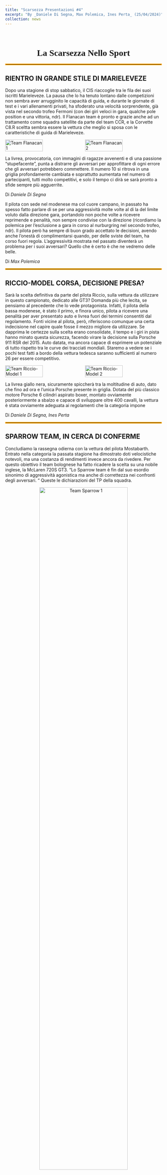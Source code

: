 ```yaml
---
title: "Scarsezza Presentazioni #4"
excerpt: "By _Daniele Di Segna, Max Polemica, Ines Perta_ (25/04/2024)"
collection: news
---
```


<br>

<h1 style="text-align: center; font-family: Algerian;">La Scarsezza Nello Sport</h1>
<hr style="border: 2px solid orange;" />

## RIENTRO IN GRANDE STILE DI MARIELEVEZE

Dopo una stagione di stop sabbatico, il CIS riaccoglie tra le fila dei suoi iscritti Marieleveze. La pausa che lo ha tenuto lontano dalle competizioni non sembra aver arrugginito le capacità di guida, e durante le giornate di test e i vari allenamenti privati, ha sfoderato una velocità sorprendente, già vista nel secondo trofeo Fermoni (con dei giri veloci in gara, qualche pole position e una vittoria, ndr). Il Flanacan team è pronto e grazie anche ad un trattamento come squadra satellite da parte del team CCR, e la Corvette C8.R sceltta sembra essere la vettura che meglio si sposa con le caratteristiche di guida di Marieleveze.

<div style="display: flex; justify-content: space-between;">
    <img src="../news_images/team_flancan1_news.jpeg" alt="Team Flanacan 1" style="width:49%;"/>
    <img src="../news_images/team_flancan2_news.jpeg" alt="Team Flanacan 2" style="width:49%;"/>
</div>

La livrea, provocatoria, con immagini di ragazze avvenenti e di una passione “stupefacente”, punta a distrarre gli avversari per approfittare di ogni errore che gli avversari potrebbero commettere. Il numero 10 si ritrova in una griglia profondamente cambiata e soprattutto aumentata nel numero di partecipanti, tutti molto competitivi, e solo il tempo ci dirà se sarà pronto a sfide sempre più agguerrite.

Di _Daniele Di Segna_

Il pilota con sede nel modenese ma col cuore campano, in passato ha spesso fatto parlare di se per una aggressività molte volte al di la del limite voluto dalla direzione gara, portandolo non poche volte a ricevere reprimende e penalità, non sempre condivise con la direzione (ricordiamo la polemica per l’esclusione a gara in corso al nurburgring nel secondo trofeo, ndr). Il pilota però ha sempre di buon grado accettato le decisioni, avendo anche l’onestà di complimentarsi quando, per delle sviste del team, ha corso fuori regola. L’aggressività mostrata nel passato diventerà un problema per i suoi avversari? Quello che è certo è che ne vedremo delle belle.

Di _Max Polemica_


<hr style="border: 2px solid orange;" />

## RICCIO-MODEL CORSA, DECISIONE PRESA?

Sarà la scelta definitiva da parte del pilota Riccio, sulla vettura da utilizzare in questo campionato, dedicato alle GT3? Domanda più che lecita, se pensiamo al precedente che lo vede protagonista. Infatti, il pilota della bassa modenese, è stato il primo, e finora unico, pilota a ricevere una penalità per aver presentato auto e livrea fuori dei termini consentiti dal regolamento. Fonti vicine al pilota, però, riferiscono comunque una certa indecisione nel capire quale fosse il mezzo migliore da utilizzare. Se dapprima le certezze sulla scelta erano consolidate, il tempo e i giri in pista hanno minato questa sicurezza, facendo virare la decisione sulla Porsche 911 RSR del 2015. Auto datata, ma ancora capace di esprimere un potenziale di tutto rispetto tra le curve dei tracciati mondiali. Staremo a vedere se i pochi test fatti a bordo della vettura tedesca saranno sufficienti al numero 26 per essere competitivo.

<div style="display: flex; justify-content: space-between;">
    <img src="../news_images/team_riccio1_news.jpeg" alt="Team Riccio-Model 1" style="width:49%;"/>
    <img src="../news_images/team_riccio2_news.jpeg" alt="Team Riccio-Model 2" style="width:49%;"/>
</div>

La livrea giallo nera, sicuramente spiccherà tra la moltitudine di auto, dato che fino ad ora e l’unica Porsche presente in griglia. Dotata del più classico motore Porsche 6 cilindri aspirato boxer, montato ovviamente posteriormente a sbalzo e capace di sviluppare oltre 400 cavalli, la vettura è stata ovviamente adeguata ai regolamenti che la categoria impone

Di _Daniele Di Segna, Ines Perta_

<hr style="border: 2px solid orange;" />

## SPARROW TEAM, IN CERCA DI CONFERME 

Concludiamo la rassegna odierna con la vettura del pilota Mostabarth. Entrato nella categoria la passata stagione ha dimostrato doti velocistiche notevoli, ma una costanza di rendimenti invece ancora da rivedere. Per questo obiettivo il team bolognese ha fatto ricadere la scelta su una nobile inglese, la McLaren 720S GT3. “Lo Sparrow team è fin dal suo esordio sinonimo di aggressività agonistica ma anche di correttezza nei confronti degli avversari. “ Queste le dichiarazioni del TP della squadra.

<div style="text-align: center;">
    <img src="../news_images/team_sparrow_news.jpeg" alt="Team Sparrow 1" style="width:75%;"/>
</div>

I colori molto accesi, quasi fluo, fanno si che, guardando le auto sfrecciare in pista, si riconosca subito il pilota alla guida di questo bolide.

La vettura di Woking, in Inghilterra, monta un V8 biturbo da 4 litri di cilindrata, che in accoppiata col telaio in fibra di carbonio, frutto delle esperienze maturate in F1, rende questa “bestia” una vera e propria arma nelle mani dei giusti piloti. Sarà capace il numero 53 a sfruttare al massimo le capacità di questa auto?

Di _Daniele Di Segna, Ines Perta_

<hr style="border: 2px solid orange;" />

<br>

⚠️ **Disclaimer** ⚠️
Tutti i riferimenti a persone reali, eventi, o affermazioni in questo articolo sono puramente casuali e creati a scopo satirico e goliardico. Non si intende offendere o diffamare nessuno. Le informazioni contenute sono da intendersi unicamente a fini di intrattenimento. Eventuali similitudini con fatti o persone reali sono puramente accidentali.